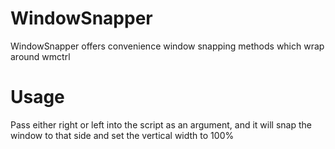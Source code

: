 WindowSnapper
=============

WindowSnapper offers convenience window snapping methods which wrap around wmctrl

Usage
=============
Pass either right or left into the script as an argument, and it will snap the window to that side and set the vertical width to 100%

